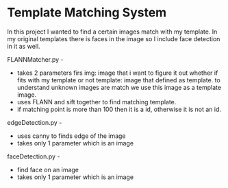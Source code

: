 # Template Matching System
In this project I wanted to find a certain images match with my template. In my original templates there is faces in the image so I include face detection in it as well. 

FLANNMatcher.py - 
* takes 2 parameters firs img: image that i want to figure it out whether if fits with my template or not
template: image that defined as template. to understand unknown images are match we use this image as a template image.
* uses FLANN and sift together to find matching template.
* if matching point is more than 100 then it is a id, otherwise it is not an id.

edgeDetection.py - 
* uses canny to finds edge of the image 
* takes only 1 parameter which is an image

faceDetection.py -
* find face on an image
* takes only 1 parameter which is an image

 
